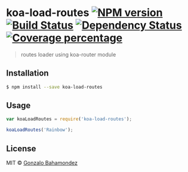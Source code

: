 # koa-load-routes [![NPM version][npm-image]][npm-url] [![Build Status][travis-image]][travis-url] [![Dependency Status][daviddm-image]][daviddm-url] [![Coverage percentage][coveralls-image]][coveralls-url]
> routes loader using koa-router module

## Installation

```sh
$ npm install --save koa-load-routes
```

## Usage

```js
var koaLoadRoutes = require('koa-load-routes');

koaLoadRoutes('Rainbow');
```
## License

MIT © [Gonzalo Bahamondez](https://github.com/gbahamondez/)


[npm-image]: https://badge.fury.io/js/koa-load-routes.svg
[npm-url]: https://npmjs.org/package/koa-load-routes
[travis-image]: https://travis-ci.org/gbahmondez/koa-load-routes.svg?branch=master
[travis-url]: https://travis-ci.org/gbahmondez/koa-load-routes
[daviddm-image]: https://david-dm.org/gbahmondez/koa-load-routes.svg?theme=shields.io
[daviddm-url]: https://david-dm.org/gbahmondez/koa-load-routes
[coveralls-image]: https://coveralls.io/repos/gbahmondez/koa-load-routes/badge.svg
[coveralls-url]: https://coveralls.io/r/gbahmondez/koa-load-routes
